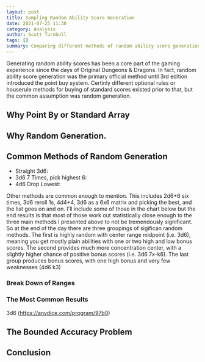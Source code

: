 ```yaml
---
layout: post
title: Sampling Random Ability Score Generation
date: 2021-07-25 11:30
category: Analysis
author: Scott Turnbull
tags: []
summary: Comparing different methods of random ability score generation in your 5th edition game.
---
```


Generating random ability scores has been a core part of the gaming experience since the days of Original Dungeons & Dragons.  In fact, random ability score generation was the primary official method until 3rd edition introduced the point buy system. Certinly different optional rules or houserule methods for buying of standard scores existed prior to that, but the common assumption was random generation. 


## Why Point By or Standard Array

## Why Random Generation.

## Common Methods of Random Generation

* Straight 3d6:
* 3d6 7 Times, pick highest 6:
* 4d6 Drop Lowest:

Other methods are common enough to mention.  This includes 2d6+6 six times, 3d6 reroll 1s, 4d4+4, 3d6 as a 6x6 matrix and picking the best, and the list goes on and on.  I'll include some of those in the chart below but the end results is that most of those work out statistically close enough to the three main methods I presented above to not be tremendously significant. So at the end of the day there are three groupings of sigifican random methods.  The first is highly random with center range midpoint (i.e. 3d6), meaning you get mostly plain abilities with one or two high and low bonus scores.  The second provides much more concentration center, with a slightly higher chance of positive bonus scores (i.e. 3d6 7x-k6). The last group produces bonus scores, with one high bonus and very few weaknesses (4d6 k3)

### Break Down of Ranges

### The Most Common Results

3d6 (https://anydice.com/program/97b0)

## The Bounded Accuracy Problem

## Conclusion
